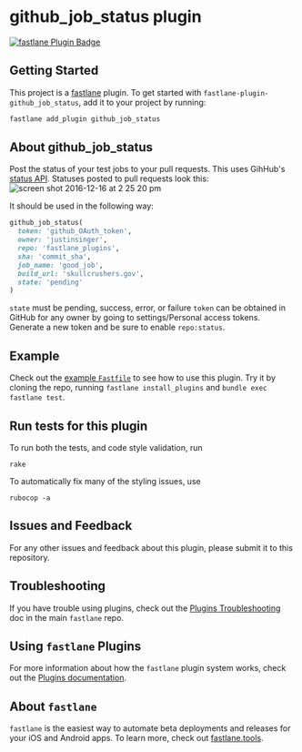 # github_job_status plugin

[![fastlane Plugin Badge](https://rawcdn.githack.com/fastlane/fastlane/master/fastlane/assets/plugin-badge.svg)](https://rubygems.org/gems/fastlane-plugin-github_job_status)

## Getting Started

This project is a [fastlane](https://github.com/fastlane/fastlane) plugin. To get started with `fastlane-plugin-github_job_status`, add it to your project by running:

```bash
fastlane add_plugin github_job_status
```

## About github_job_status

Post the status of your test jobs to your pull requests. This uses GihHub's [status API](https://developer.github.com/v3/repos/statuses/). Statuses posted to pull requests look this:
![screen shot 2016-12-16 at 2 25 20 pm](https://cloud.githubusercontent.com/assets/8180094/21275606/98432cc4-c39b-11e6-984f-25228455efd7.png)

It should be used in the following way:

```RUBY
github_job_status(
  token: 'github_OAuth_token',
  owner: 'justinsinger',
  repo: 'fastlane_plugins',
  sha: 'commit_sha',
  job_name: 'good_job',
  build_url: 'skullcrushers.gov',
  state: 'pending'
)
```

`state` must be pending, success, error, or failure
`token` can be obtained in GitHub for any owner by going to settings/Personal access tokens. Generate a new token and be sure to enable `repo:status`.

## Example

Check out the [example `Fastfile`](fastlane/Fastfile) to see how to use this plugin. Try it by cloning the repo, running `fastlane install_plugins` and `bundle exec fastlane test`.

## Run tests for this plugin

To run both the tests, and code style validation, run

```
rake
```

To automatically fix many of the styling issues, use
```
rubocop -a
```

## Issues and Feedback

For any other issues and feedback about this plugin, please submit it to this repository.

## Troubleshooting

If you have trouble using plugins, check out the [Plugins Troubleshooting](https://github.com/fastlane/fastlane/blob/master/fastlane/docs/PluginsTroubleshooting.md) doc in the main `fastlane` repo.

## Using `fastlane` Plugins

For more information about how the `fastlane` plugin system works, check out the [Plugins documentation](https://github.com/fastlane/fastlane/blob/master/fastlane/docs/Plugins.md).

## About `fastlane`

`fastlane` is the easiest way to automate beta deployments and releases for your iOS and Android apps. To learn more, check out [fastlane.tools](https://fastlane.tools).

